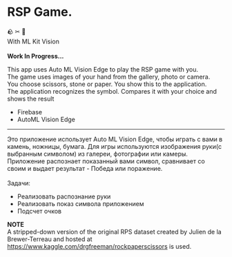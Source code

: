 # RSP Game. 
🪨 ✂ 📃</br>
With ML Kit Vision</br></br>
**Work In Progress...**

This app uses Auto ML Vision Edge to play the RSP game with you.</br>
The game uses images of your hand from the gallery, photo or camera. </br>
You choose scissors, stone or paper. You show this to the application. </br>
The application recognizes the symbol. Compares it with your choice and shows the result
</br>
* Firebase</br>
* AutoML Vision Edge

___
Это приложение использует Auto ML Vision Edge, чтобы играть с вами в камень, ножницы, бумага. 
Для игры используются изображения руки(с выбранным символом) из галереи, фотографии или камеры. Приложение распознает показанный вами символ, сравнивает со своим и выдает результат - Победа или поражение.
</br></br>
Задачи:
- Реализовать распознание руки
- Реализовать показ символа приложением
- Подсчет очков

**NOTE**</br>
A stripped-down version of the original RPS dataset created by Julien de la Brewer-Terreau and hosted at https://www.kaggle.com/drgfreeman/rockpaperscissors is used.
